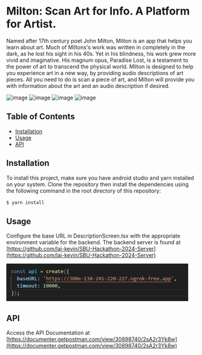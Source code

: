 # Milton: Scan Art for Info. A Platform for Artist.

Named after 17th century poet John Milton, Milton is an app that helps you learn about art. Much of Miltons's work was written in completely in the dark, as he lost his sight in his 40s. Yet in his blindness, his work grew more vivid and imaginative. His magnum opus, Paradise Lost, is a testament to the power of art to transcend the physical world. Milton is designed to help you experience art in a new way, by providing audio descriptions of art pieces. All you need to do is scan a piece of art, and Milton will provide you with information about the art and an audio description if desired.

![image](https://github.com/lai-kevin/SBU-Hackaton-2024-Android/assets/96455410/a225c305-f06b-451b-a4a9-b6b0be55f94d)
![image](https://github.com/lai-kevin/SBU-Hackaton-2024-Android/assets/96455410/95034394-bc12-4b2f-b142-5b960afa3b57)
![image](https://github.com/lai-kevin/SBU-Hackaton-2024-Android/assets/96455410/7f88723f-0b82-4ec1-bd9b-7cb2b5986394)
![image](https://github.com/lai-kevin/SBU-Hackaton-2024-Android/assets/96455410/b125e1eb-10ec-4d63-8130-b80cd9bb34d9)

## Table of Contents

- [Installation](#installation)
- [Usage](#usage)
- [API](#api)

## Installation

To install this project, make sure you have android studio and yarn installed on your system. Clone the repository then install the dependencies using the following command in the root directory of this repository:
```bash
$ yarn install
```

## Usage
Configure the base URL in DescriptionScreen.tsx with the appropriate environment variable for the backend.
The backend server is found at [https://github.com/lai-kevin/SBU-Hackathon-2024-Server](https://github.com/lai-kevin/SBU-Hackathon-2024-Server)


![alt text](image.png)

## API

Access the API Documentation at [https://documenter.getpostman.com/view/30898740/2sA2r3Yk8w](https://documenter.getpostman.com/view/30898740/2sA2r3Yk8w)
